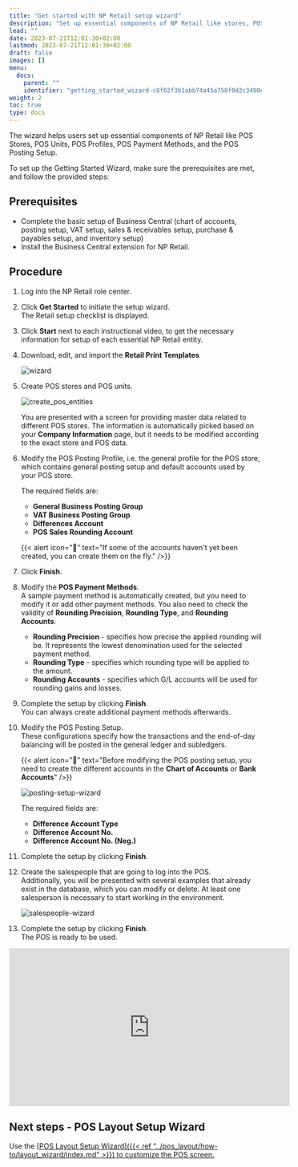 ```yaml
---
title: "Get started with NP Retail setup wizard"
description: "Set up essential components of NP Retail like stores, POS Units, profiles, payment methods."
lead: ""
date: 2023-07-21T12:01:30+02:00
lastmod: 2023-07-21T12:01:30+02:00
draft: false
images: []
menu:
  docs:
    parent: ""
    identifier: "getting_started_wizard-c8f02f3b1abb74a45a758f0d2c3490eb"
weight: 2
toc: true
type: docs
---
```


The wizard helps users set up essential components of NP Retail like POS Stores, POS Units, POS Profiles, POS Payment Methods, and the POS Posting Setup. 

To set up the Getting Started Wizard, make sure the prerequisites are met, and follow the provided steps:

## Prerequisites

- Complete the basic setup of Business Central (chart of accounts, posting setup, VAT setup, sales & receivables setup, purchase & payables setup, and inventory setup)
- Install the Business Central extension for NP Retail. 

## Procedure

1. Log into the NP Retail role center.
2. Click **Get Started** to initiate the setup wizard.       
   The Retail setup checklist is displayed.
3. Click **Start** next to each instructional video, to get the necessary information for setup of each essential NP Retail entity.
4. Download, edit, and import the **Retail Print Templates**   
   
   ![wizard](wizard.png)

5. Create POS stores and POS units.     
   
   ![create_pos_entities](create_pos_entities.png)

   You are presented with a screen for providing master data related to different POS stores. The information is automatically picked based on your **Company Information** page, but it needs to be modified according to the exact store and POS data. 
6. Modify the POS Posting Profile, i.e. the general profile for the POS store, which contains general posting setup and default accounts used by your POS store.      
   
   The required fields are: 
   - **General Business Posting Group**
   - **VAT Business Posting Group**
   - **Differences Account**
   - **POS Sales Rounding Account**    

    {{< alert icon="📝" text="If some of the accounts haven't yet been created, you can create them on the fly." />}}

7. Click **Finish**. 
8. Modify the **POS Payment Methods**.     
   A sample payment method is automatically created, but you need to modify it or add other payment methods. You also need to check the validity of **Rounding Precision**, **Rounding Type**, and **Rounding Accounts**.     
   - **Rounding Precision** - specifies how precise the applied rounding will be. It represents the lowest denomination used for the selected payment method.
   - **Rounding Type** - specifies which rounding type will be applied to the amount. 
   - **Rounding Accounts** - specifies which G/L accounts will be used for rounding gains and losses.
9.  Complete the setup by clicking **Finish**.   
   You can always create additional payment methods afterwards. 
10. Modify the POS Posting Setup.   
    These configurations specify how the transactions and the end-of-day balancing will be posted in the general ledger and subledgers. 

    {{< alert icon="📝" text="Before modifying the POS posting setup, you need to create the different accounts in the <b>Chart of Accounts</b> or <b>Bank Accounts</b>" />}}
    
    ![posting-setup-wizard](posting-setup-wizard.png)

    The required fields are:
    - **Difference Account Type**
    - **Difference Account No.**
    - **Difference Account No. (Neg.)**

11. Complete the setup by clicking **Finish**.
12. Create the salespeople that are going to log into the POS.    
    Additionally, you will be presented with several examples that already exist in the database, which you can modify or delete. At least one salesperson is necessary to start working in the environment.

    ![salespeople-wizard](salespeople-wizard.png)

13. Complete the setup by clicking **Finish**.    
    The POS is ready to be used.

<iframe width="560" height="315" src="https://www.youtube.com/embed/zSJ3ieGtdXE" title="YouTube video player" frameborder="0" allow="accelerometer; autoplay; clipboard-write; encrypted-media; gyroscope; picture-in-picture; web-share" allowfullscreen></iframe>

## Next steps - POS Layout Setup Wizard

Use the [<ins>POS Layout Setup Wizard<ins>]({{< ref "../pos_layout/how-to/layout_wizard/index.md" >}}) to customize the POS screen.